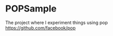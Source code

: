 POPSample
=========

The project where I experiment things using pop https://github.com/facebook/pop
